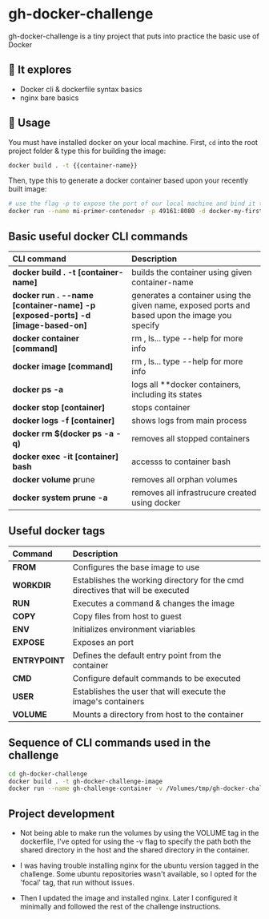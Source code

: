# gh-docker-challenge

gh-docker-challenge is a tiny project that puts into practice the basic use of Docker

## 🔎 It explores
- Docker cli & dockerfile syntax basics
- nginx bare basics


## 🚀 Usage

You must have installed docker on your local machine.
First, <code>cd</code> into the root project folder & type this for building the image:

```bash
docker build . -t {{container-name}}
```

Then, type this to generate a docker container based upon your recently built image:
```bash
# use the flag -p to expose the port of our local machine and bind it to the one defined in our dockerfile
docker run --name mi-primer-contenedor -p 49161:8080 -d docker-my-first-steps
```

## Basic useful docker CLI commands
 CLI command                                                                     | Description
:------------------------------------------------------------------------------- |:----------------------------------------------------------------------------------------------
 **docker build . -t [container-name]**                                          | builds the container using given container-name
 **docker run . --name [container-name] -p [exposed-ports] -d [image-based-on]** | generates a container using the given name, exposed ports and based upon the image you specify
 **docker container [command]**                                                  | rm , ls... type --help for more info
 **docker image [command]**                                                      | rm , ls... type --help for more info
 **docker ps -a**                                                                | logs all **docker containers, including its states
 **docker stop [container]**                                                     | stops container
 **docker logs -f [container]**                                                  | shows logs from main process
 **docker rm $(docker ps -a -q)**                                                | removes all stopped containers
 **docker exec -it [container] bash**                                            | accesss to container bash
 **docker volume p**rune                                                         | removes all orphan volumes
 **docker system prune -a**                                                      | removes all infrastrucure created using docker

##  Useful docker tags
 Command                                                                         | Description
:------------------------------------------------------------------------------- |:----------------------------------------------------------------------------------------------
 **FROM**                                                                        | Configures the base image to use
 **WORKDIR**                                                                     | Establishes the working directory for the cmd directives that will be executed
 **RUN**                                                                         | Executes a command & changes the image
 **COPY**                                                                        | Copy files from host to guest
 **ENV**                                                                         | Initializes environment viariables
 **EXPOSE**                                                                      | Exposes an port
 **ENTRYPOINT**                                                                  | Defines the default entry point from the container
 **CMD**                                                                         | Configure default commands to be executed
 **USER**                                                                        | Establishes the user that will execute the image's containers
 **VOLUME**                                                                      | Mounts a directory from host to the container

## Sequence of CLI commands used in the challenge
```bash
cd gh-docker-challenge
docker build . -t gh-docker-challenge-image
docker run --name gh-challenge-container -v /Volumes/tmp/gh-docker-challenge/shared:/usr/share/nginx/html/ -p 8088:80 -d gh-docker-challenge-image
```

## Project development
- Not being able to make run the volumes by using the VOLUME tag in the dockerfile, I've opted for using the -v flag to specify the path both the shared directory in the host and the shared directory in the container.

- I was having trouble installing nginx for the ubuntu version tagged in the challenge. Some ubuntu repositories wasn't available, so I opted for the 'focal' tag, that run without issues.

- Then I updated the image and installed nginx. Later I configured it minimally and followed the rest of the challenge instructions.